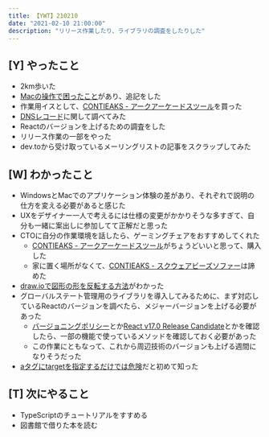```yaml
---
title: 【YWT】210210
date: "2021-02-10 21:00:00"
description: "リリース作業したり、ライブラリの調査をしたりした"
---
```


## [Y] やったこと

- 2km歩いた
- [Macの操作で困ったこと](https://gist.github.com/LeeDDHH/a3298867ecd5c50b9ddf36f3fe76a78a)があり、追記をした
- 作業用イスとして、[CONTIEAKS - アークアーケードスツール](https://www.sekikagu.co.jp/contieaks/product/arc.html)を買った
- [DNSレコード](https://gist.github.com/LeeDDHH/aa2cf5e0fd14b6357db6235180ad334b)に関して調べてみた
- Reactのバージョンを上げるための調査をした
- リリース作業の一部をやった
- dev.toから受け取っているメーリングリストの記事をスクラップしてみた

## [W] わかったこと

- WindowsとMacでのアプリケーション体験の差があり、それぞれで説明の仕方を変える必要があると感じた
- UXをデザイナー一人で考えるには仕様の変更がかかりそうな多すぎて、自分も一緒に案出しに参加してて正解だと思った
- CTOに自分の作業環境を話したら、ゲーミングチェアをおすすめしてくれた
  - [CONTIEAKS - アークアーケードスツール](https://www.sekikagu.co.jp/contieaks/product/arc.html)がちょうどいいと思って、購入した
  - 家に置く場所がなくて、[CONTIEAKS - スクウェアビーズソファー](https://www.sekikagu.co.jp/contieaks/product/square.html)は諦めた
- [draw.ioで図形の形を反転する方法](https://www.videotech.tokyo/2020/01/draw-io-flip.html?m=0)がわかった
- グローバルステート管理用のライブラリを導入してみるために、まず対応しているReactのバージョンを調べたら、メジャーバージョンを上げる必要があった
  - [バージョニングポリシー](https://ja.reactjs.org/docs/faq-versioning.html)とか[React v17.0 Release Candidate](https://ja.reactjs.org/blog/2020/08/10/react-v17-rc.html)とかを確認したら、一部の機能で使っているメソッドを確認しておく必要があった
  - この作業にともなって、これから周辺技術のバージョンも上げる週間になりそうだった
- [aタグにtargetを指定するだけでは危険](https://wwg.co.jp/blog/3807)だと初めて知った

## [T] 次にやること

- TypeScriptのチュートリアルをすすめる
- 図書館で借りた本を読む

